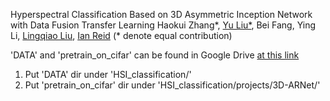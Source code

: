 
Hyperspectral Classification Based on 3D Asymmetric Inception Network with Data Fusion Transfer Learning
Haokui Zhang*, [Yu Liu*](https://sites.google.com/site/yuliuunilau/home), Bei Fang, Ying Li, [Lingqiao Liu](https://sites.google.com/site/lingqiaoliu83/), [Ian Reid](https://cs.adelaide.edu.au/~ianr/) (* denote equal contribution)


'DATA' and 'pretrain_on_cifar' can be found in Google Drive [at this link](https://drive.google.com/open?id=1LBj_G2dIhPqVw8TCbAjfwPCbmyOgal3-)

1. Put 'DATA' dir under 'HSI_classification/'
2. Put 'pretrain_on_cifar' dir under 'HSI_classification/projects/3D-ARNet/'


